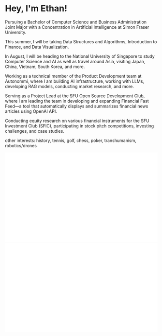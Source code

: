 # Hey, I'm Ethan!

Pursuing a Bachelor of Computer Science and Business Administration Joint Major with a Concentration in Artificial Intelligence at Simon Fraser University.

This summer, I will be taking Data Structures and Algorithms, Introduction to Finance, and Data Visualization.

In August, I will be heading to the National University of Singapore to study Computer Science and AI as well as travel around Asia, visiting Japan, China, Vietnam, South Korea, and more.

Working as a technical member of the Product Development team at Autonommi, where I am building AI infrastructure, working with LLMs, developing RAG models, conducting market research, and more.

Serving as a Project Lead at the SFU Open Source Development Club, where I am leading the team in developing and expanding Financial Fast Feed—a tool that automatically displays and summarizes financial news articles using OpenAI API.

Conducting equity research on various financial instruments for the SFU Investment Club (SFIC), participating in stock pitch competitions, investing challenges, and case studies.

other interests: history, tennis, golf, chess, poker, transhumanism, robotics/drones

![](https://raw.githubusercontent.com/EthanCratchley/github-stats/master/generated/overview.svg#gh-dark-mode-only)
![](https://raw.githubusercontent.com/EthanCratchley/github-stats/master/generated/languages.svg#gh-dark-mode-only)
